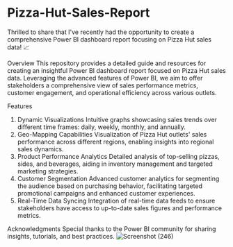 # Pizza-Hut-Sales-Report
Thrilled to share that I've recently had the opportunity to create a comprehensive Power BI dashboard report focusing on Pizza Hut sales data! 📈

Overview
This repository provides a detailed guide and resources for creating an insightful Power BI dashboard report focused on Pizza Hut sales data. Leveraging the advanced features of Power BI, we aim to offer stakeholders a comprehensive view of sales performance metrics, customer engagement, and operational efficiency across various outlets.

Features
1. Dynamic Visualizations
Intuitive graphs showcasing sales trends over different time frames: daily, weekly, monthly, and annually.
2. Geo-Mapping Capabilities
Visualization of Pizza Hut outlets' sales performance across different regions, enabling insights into regional sales dynamics.
3. Product Performance Analytics
Detailed analysis of top-selling pizzas, sides, and beverages, aiding in inventory management and targeted marketing strategies.
4. Customer Segmentation
Advanced customer analytics for segmenting the audience based on purchasing behavior, facilitating targeted promotional campaigns and enhanced customer experiences.
5. Real-Time Data Syncing
Integration of real-time data feeds to ensure stakeholders have access to up-to-date sales figures and performance metrics.

Acknowledgments
Special thanks to the Power BI community for sharing insights, tutorials, and best practices.
![Screenshot (246)](https://github.com/kyle89891/Pizza-Hut-Sales-Report/assets/81356431/17703967-1d8a-41a6-947a-f27b5447c23f)
